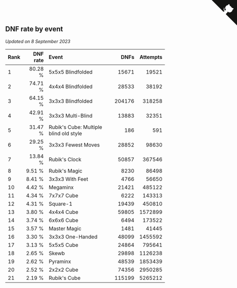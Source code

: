 ## DNF rate by event

*Updated on  8 September 2023*

| Rank | DNF rate | Event | DNFs | Attempts |
| :--- | ---: | :--- | ---: | ---: |
| 1 | 80.28 % | 5x5x5 Blindfolded | 15671 | 19521 |
| 2 | 74.71 % | 4x4x4 Blindfolded | 28533 | 38192 |
| 3 | 64.15 % | 3x3x3 Blindfolded | 204176 | 318258 |
| 4 | 42.91 % | 3x3x3 Multi-Blind | 13883 | 32351 |
| 5 | 31.47 % | Rubik's Cube: Multiple blind old style | 186 | 591 |
| 6 | 29.25 % | 3x3x3 Fewest Moves | 28852 | 98630 |
| 7 | 13.84 % | Rubik's Clock | 50857 | 367546 |
| 8 | 9.51 % | Rubik's Magic | 8230 | 86498 |
| 9 | 8.41 % | 3x3x3 With Feet | 4766 | 56650 |
| 10 | 4.42 % | Megaminx | 21421 | 485122 |
| 11 | 4.34 % | 7x7x7 Cube | 6222 | 143313 |
| 12 | 4.31 % | Square-1 | 19439 | 450810 |
| 13 | 3.80 % | 4x4x4 Cube | 59805 | 1572899 |
| 14 | 3.74 % | 6x6x6 Cube | 6494 | 173522 |
| 15 | 3.57 % | Master Magic | 1481 | 41445 |
| 16 | 3.30 % | 3x3x3 One-Handed | 48099 | 1455592 |
| 17 | 3.13 % | 5x5x5 Cube | 24864 | 795641 |
| 18 | 2.65 % | Skewb | 29898 | 1126238 |
| 19 | 2.62 % | Pyraminx | 48539 | 1853439 |
| 20 | 2.52 % | 2x2x2 Cube | 74356 | 2950285 |
| 21 | 2.19 % | Rubik's Cube | 115199 | 5265212 |


<a href="https://github.com/JustinTimeCuber/wca_statistics" class="github-corner" aria-label="View source on Github"><svg width="80" height="80" viewBox="0 0 250 250" style="fill:#151513; color:#fff; position: absolute; top: 0; border: 0; right: 0;" aria-hidden="true"><path d="M0,0 L115,115 L130,115 L142,142 L250,250 L250,0 Z"></path><path d="M128.3,109.0 C113.8,99.7 119.0,89.6 119.0,89.6 C122.0,82.7 120.5,78.6 120.5,78.6 C119.2,72.0 123.4,76.3 123.4,76.3 C127.3,80.9 125.5,87.3 125.5,87.3 C122.9,97.6 130.6,101.9 134.4,103.2" fill="currentColor" style="transform-origin: 130px 106px;" class="octo-arm"></path><path d="M115.0,115.0 C114.9,115.1 118.7,116.5 119.8,115.4 L133.7,101.6 C136.9,99.2 139.9,98.4 142.2,98.6 C133.8,88.0 127.5,74.4 143.8,58.0 C148.5,53.4 154.0,51.2 159.7,51.0 C160.3,49.4 163.2,43.6 171.4,40.1 C171.4,40.1 176.1,42.5 178.8,56.2 C183.1,58.6 187.2,61.8 190.9,65.4 C194.5,69.0 197.7,73.2 200.1,77.6 C213.8,80.2 216.3,84.9 216.3,84.9 C212.7,93.1 206.9,96.0 205.4,96.6 C205.1,102.4 203.0,107.8 198.3,112.5 C181.9,128.9 168.3,122.5 157.7,114.1 C157.9,116.9 156.7,120.9 152.7,124.9 L141.0,136.5 C139.8,137.7 141.6,141.9 141.8,141.8 Z" fill="currentColor" class="octo-body"></path></svg></a><style>.github-corner:hover .octo-arm{animation:octocat-wave 560ms ease-in-out}@keyframes octocat-wave{0%,100%{transform:rotate(0)}20%,60%{transform:rotate(-25deg)}40%,80%{transform:rotate(10deg)}}@media (max-width:500px){.github-corner:hover .octo-arm{animation:none}.github-corner .octo-arm{animation:octocat-wave 560ms ease-in-out}}</style>
